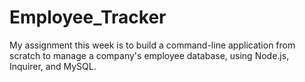 # Employee_Tracker
My assignment this week is to build a command-line application from scratch to manage a company's employee database, using Node.js, Inquirer, and MySQL.
